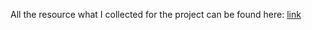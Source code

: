 All the resource what I collected for the project can be found here: [link](https://bmeedu-my.sharepoint.com/:f:/g/personal/szaboandy_edu_bme_hu/Eq-Ma6hzw_RHsinQ_E-ECwwBG3d9D6XHIA0qfS8WqoFNBg?e=54NVW4)

